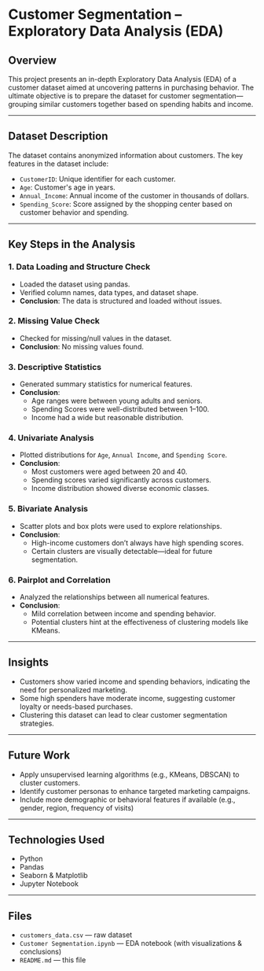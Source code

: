 # Customer Segmentation – Exploratory Data Analysis (EDA)

## Overview

This project presents an in-depth Exploratory Data Analysis (EDA) of a customer dataset aimed at uncovering patterns in purchasing behavior. The ultimate objective is to prepare the dataset for customer segmentation—grouping similar customers together based on spending habits and income.

---

## Dataset Description

The dataset contains anonymized information about customers. The key features in the dataset include:

- `CustomerID`: Unique identifier for each customer.
- `Age`: Customer's age in years.
- `Annual_Income`: Annual income of the customer in thousands of dollars.
- `Spending_Score`: Score assigned by the shopping center based on customer behavior and spending.

---

## Key Steps in the Analysis

### 1. Data Loading and Structure Check
- Loaded the dataset using pandas.
- Verified column names, data types, and dataset shape.
- **Conclusion**: The data is structured and loaded without issues.

### 2. Missing Value Check
- Checked for missing/null values in the dataset.
- **Conclusion**: No missing values found.

### 3. Descriptive Statistics
- Generated summary statistics for numerical features.
- **Conclusion**:
  - Age ranges were between young adults and seniors.
  - Spending Scores were well-distributed between 1–100.
  - Income had a wide but reasonable distribution.

### 4. Univariate Analysis
- Plotted distributions for `Age`, `Annual Income`, and `Spending Score`.
- **Conclusion**:
  - Most customers were aged between 20 and 40.
  - Spending scores varied significantly across customers.
  - Income distribution showed diverse economic classes.

### 5. Bivariate Analysis
- Scatter plots and box plots were used to explore relationships.
- **Conclusion**:
  - High-income customers don’t always have high spending scores.
  - Certain clusters are visually detectable—ideal for future segmentation.

### 6. Pairplot and Correlation
- Analyzed the relationships between all numerical features.
- **Conclusion**:
  - Mild correlation between income and spending behavior.
  - Potential clusters hint at the effectiveness of clustering models like KMeans.

---

## Insights

- Customers show varied income and spending behaviors, indicating the need for personalized marketing.
- Some high spenders have moderate income, suggesting customer loyalty or needs-based purchases.
- Clustering this dataset can lead to clear customer segmentation strategies.

---

## Future Work

- Apply unsupervised learning algorithms (e.g., KMeans, DBSCAN) to cluster customers.
- Identify customer personas to enhance targeted marketing campaigns.
- Include more demographic or behavioral features if available (e.g., gender, region, frequency of visits)

---

## Technologies Used

- Python
- Pandas
- Seaborn & Matplotlib
- Jupyter Notebook

---
## Files

- `customers_data.csv` — raw dataset
- `Customer Segmentation.ipynb` — EDA notebook (with visualizations & conclusions)
- `README.md` — this file





